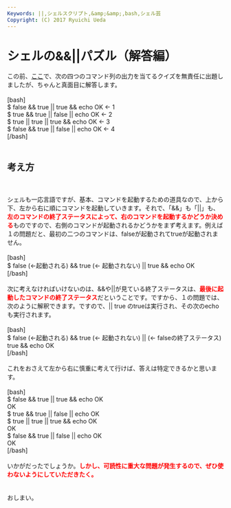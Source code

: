 ```yaml
---
Keywords: ||,シェルスクリプト,&amp;&amp;,bash,シェル芸
Copyright: (C) 2017 Ryuichi Ueda
---
```


# <!--:ja-->シェルの&&||パズル（解答編）<!--:-->
<!--:ja-->この前、<a href="http://blog.ueda.asia/?p=1094" title="シェルの&&||パズル" target="_blank">ここ</a>で、次の四つのコマンド列の出力を当てるクイズを無責任に出題しましたが、ちゃんと真面目に解答します。<br />
<br />
[bash]<br />
$ false &amp;&amp; true || true &amp;&amp; echo OK &lt;- 1<br />
$ true &amp;&amp; true || false || echo OK &lt;- 2<br />
$ true || true || true &amp;&amp; echo OK &lt;- 3<br />
$ false &amp;&amp; true || false || echo OK &lt;- 4<br />
[/bash]<br />
<br />
<h2>考え方</h2><br />
<br />
シェルも一応言語ですが、基本、コマンドを起動するための道具なので、上から下、左から右に順にコマンドを起動していきます。それで、「&&」も「||」も、<strong style="color:red">左のコマンドの終了ステータスによって、右のコマンドを起動するかどうか決める</strong>ものですので、右側のコマンドが起動されるかどうかをまず考えます。例えば１の問題だと、最初の二つのコマンドは、falseが起動されてtrueが起動されません。<br />
<br />
[bash]<br />
$ false (&lt;-起動される) &amp;&amp; true (&lt;- 起動されない) || true &amp;&amp; echo OK <br />
[/bash]<br />
<br />
次に考えなければいけないのは、&&や||が見ている終了ステータスは、<strong style="color:red">最後に起動したコマンドの終了ステータス</strong>だということです。ですから、１の問題では、次のように解釈できます。ですので、|| true のtrueは実行され、その次のecho も実行されます。<br />
<br />
[bash]<br />
$ false (&lt;-起動される) &amp;&amp; true (&lt;- 起動されない) || (&lt;- falseの終了ステータス) true &amp;&amp; echo OK <br />
[/bash]<br />
<br />
これをおさえて左から右に慎重に考えて行けば、答えは特定できるかと思います。<br />
<br />
[bash]<br />
$ false &amp;&amp; true || true &amp;&amp; echo OK<br />
OK<br />
$ true &amp;&amp; true || false || echo OK<br />
$ true || true || true &amp;&amp; echo OK<br />
OK<br />
$ false &amp;&amp; true || false || echo OK<br />
OK<br />
[/bash]<br />
<br />
いかがだったでしょうか。<strong style="color:red">しかし、可読性に重大な問題が発生するので、ぜひ使わないようにしていただきたく。</strong><br />
<br />
<br />
おしまい。<br />
<!--:-->
